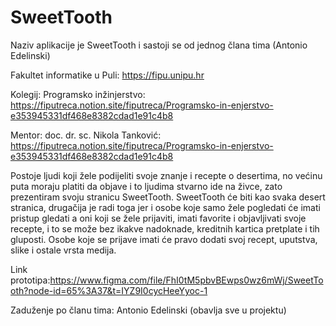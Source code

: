 # SweetTooth
Naziv aplikacije je SweetTooth i sastoji se od jednog člana tima (Antonio Edelinski)

Fakultet informatike u Puli: https://fipu.unipu.hr

Kolegij: Programsko inžinjerstvo: https://fiputreca.notion.site/fiputreca/Programsko-in-enjerstvo-e353945331df468e8382cdad1e91c4b8

Mentor: doc. dr. sc. Nikola Tanković: https://fiputreca.notion.site/fiputreca/Programsko-in-enjerstvo-e353945331df468e8382cdad1e91c4b8

Postoje ljudi koji žele podijeliti svoje znanje i recepte o desertima, no većinu puta moraju platiti da objave i to ljudima stvarno ide na živce, zato prezentiram svoju stranicu SweetTooth. SweetTooth će biti kao svaka desert stranica, drugačija je radi toga jer i osobe koje samo žele pogledati će imati pristup gledati a oni koji se žele prijaviti, imati favorite i objavljivati svoje recepte, i to se može bez ikakve nadoknade, kreditnih kartica pretplate i tih gluposti. Osobe koje se prijave imati će pravo dodati svoj recept, uputstva, slike i ostale vrsta medija.

Link prototipa:https://www.figma.com/file/FhI0tM5pbvBEwps0wz6mWj/SweetTooth?node-id=65%3A37&t=IYZ9I0cycHeeYyoc-1


Zaduženje po članu tima: Antonio Edelinski (obavlja sve u projektu)
